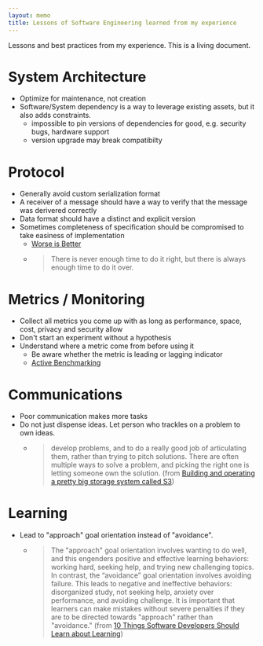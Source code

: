 ```yaml
---
layout: memo
title: Lessons of Software Engineering learned from my experience
---
```


Lessons and best practices from my experience. This is a living document.

# System Architecture
- Optimize for maintenance, not creation
- Software/System dependency is a way to leverage existing assets, but it also adds constraints.
  - impossible to pin versions of dependencies for good, e.g. security bugs, hardware support
  - version upgrade may break compatibilty

# Protocol
- Generally avoid custom serialization format
- A receiver of a message should have a way to verify that the message was derivered correctly
- Data format should have a distinct and explicit version
- Sometimes completeness of specification should be compromised to take easiness of implementation
  - [Worse is Better](https://www.dreamsongs.com/RiseOfWorseIsBetter.html)
  - > There is never enough time to do it right, but there is always enough time to do it over.

# Metrics / Monitoring
- Collect all metrics you come up with as long as performance, space, cost, privacy and security allow
- Don't start an experiment without a hypothesis
- Understand where a metric come from before using it
  - Be aware whether the metric is leading or lagging indicator
  - [Active Benchmarking](https://www.brendangregg.com/activebenchmarking.html)

# Communications
- Poor communication makes more tasks
- Do not just dispense ideas. Let person who trackles on a problem to own ideas.
  - > develop problems, and to do a really good job of articulating them, rather than trying to pitch solutions. There are often multiple ways to solve a problem, and picking the right one is letting someone own the solution. (from [Building and operating a pretty big storage system called S3](https://www.allthingsdistributed.com/2023/07/building-and-operating-a-pretty-big-storage-system.html))

# Learning
- Lead to "approach" goal orientation instead of "avoidance".
  - > The "approach" goal orientation involves wanting to do well, and this engenders positive and effective learning behaviors: working hard, seeking help, and trying new challenging topics. In contrast, the “avoidance” goal orientation involves avoiding failure. This leads to negative and ineffective behaviors: disorganized study, not seeking help, anxiety over performance, and avoiding challenge. It is important that learners can make mistakes without severe penalties if they are to be directed towards "approach" rather than "avoidance." (from [10 Things Software Developers Should Learn about Learning](https://cacm.acm.org/research/10-things-software-developers-should-learn-about-learning/))
